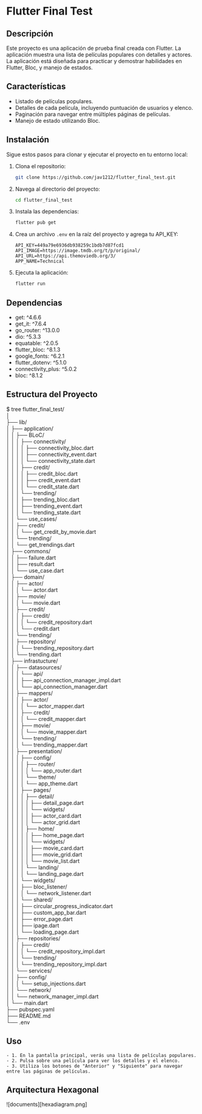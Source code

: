 # Flutter Final Test

## Descripción
Este proyecto es una aplicación de prueba final creada con Flutter. La aplicación muestra una lista de películas populares con detalles y actores. La aplicación está diseñada para practicar y demostrar habilidades en Flutter, Bloc, y manejo de estados.

## Características
- Listado de películas populares.
- Detalles de cada película, incluyendo puntuación de usuarios y elenco.
- Paginación para navegar entre múltiples páginas de películas.
- Manejo de estado utilizando Bloc.

## Instalación
Sigue estos pasos para clonar y ejecutar el proyecto en tu entorno local:

1. Clona el repositorio:
    ```bash
    git clone https://github.com/jav1212/flutter_final_test.git
    ```
2. Navega al directorio del proyecto:
    ```bash
    cd flutter_final_test
    ```
3. Instala las dependencias:
    ```bash
    flutter pub get
    ```
4. Crea un archivo `.env` en la raíz del proyecto y agrega tu API_KEY:
    ```env
    API_KEY=449a79e6936db938259c1bdb7d87fcd1
    API_IMAGE=https://image.tmdb.org/t/p/original/
    API_URL=https://api.themoviedb.org/3/
    APP_NAME=Technical
    ```
5. Ejecuta la aplicación:
    ```bash
    flutter run
    ```

## Dependencias
  - get: ^4.6.6
  - get_it: ^7.6.4
  - go_router: ^13.0.0
  - dio: ^5.3.3
  - equatable: ^2.0.5
  - flutter_bloc: ^8.1.3
  - google_fonts: ^6.2.1
  - flutter_dotenv: ^5.1.0
  - connectivity_plus: ^5.0.2
  - bloc: ^8.1.2

## Estructura del Proyecto
$ tree
flutter_final_test/  <br />
    │ <br />
    ├── lib/ <br />
    │   ├── application/ <br />
    │   │   ├── BLoC/ <br />
    │   │   │   ├── connectivity/ <br />
    │   │   │   │   ├── connectivity_bloc.dart <br />
    │   │   │   │   ├── connectivity_event.dart <br />
    │   │   │   │   └── connectivity_state.dart <br />
    │   │   │   ├── credit/ <br />
    │   │   │   │   ├── credit_bloc.dart <br />
    │   │   │   │   ├── credit_event.dart <br />
    │   │   │   │   └── credit_state.dart <br />
    │   │   │   └── trending/ <br />
    │   │   │       ├── trending_bloc.dart <br />
    │   │   │       ├── trending_event.dart <br />
    │   │   │       └── trending_state.dart <br />
    │   │   └── use_cases/ <br />
    │   │       ├── credit/ <br />
    │   │       │   └── get_credit_by_movie.dart <br />
    │   │       └── trending/ <br />
    │   │           └── get_trendings.dart <br />
    │   ├── commons/ <br />
    │   │   ├── failure.dart <br />
    │   │   ├── result.dart <br />
    │   │   └── use_case.dart <br />
    │   ├── domain/ <br />
    │   │   ├── actor/ <br />
    │   │   │   └── actor.dart <br />
    │   │   ├── movie/ <br />
    │   │   │   └── movie.dart <br />
    │   │   ├── credit/ <br />
    │   │   │   ├── credit/ <br />
    │   │   │   │   └── credit_repository.dart <br />
    │   │   │   └── credit.dart <br />
    │   │   └── trending/ <br />
    │   │       ├── repository/ <br />
    │   │       │   └── trending_repository.dart <br />
    │   │       └── trending.dart <br />
    │   ├── infrastucture/ <br />
    │   │   ├── datasources/ <br />
    │   │   │   └── api/ <br />
    │   │   │       ├── api_connection_manager_impl.dart <br />
    │   │   │       └── api_connection_manager.dart <br />
    │   │   ├── mappers/ <br />
    │   │   │   ├── actor/ <br />
    │   │   │   │   └── actor_mapper.dart <br />
    │   │   │   ├── credit/ <br />
    │   │   │   │   └── credit_mapper.dart <br />
    │   │   │   ├── movie/ <br />
    │   │   │   │   └── movie_mapper.dart <br />
    │   │   │   └── trending/ <br />
    │   │   │       └── trending_mapper.dart <br />
    │   │   ├── presentation/ <br />
    │   │   │   ├── config/ <br />
    │   │   │   │   ├── router/ <br />
    │   │   │   │   │   └── app_router.dart <br />
    │   │   │   │   └── theme/ <br />
    │   │   │   │       └── app_theme.dart <br />
    │   │   │   ├── pages/ <br />
    │   │   │   │   ├── detail/ <br />
    │   │   │   │   │   ├── detail_page.dart <br />
    │   │   │   │   │   └── widgets/ <br />
    │   │   │   │   │       ├── actor_card.dart <br />
    │   │   │   │   │       └── actor_grid.dart <br />
    │   │   │   │   ├── home/ <br />
    │   │   │   │   │   ├── home_page.dart <br />
    │   │   │   │   │   └── widgets/ <br />
    │   │   │   │   │       ├── movie_card.dart <br />
    │   │   │   │   │       ├── movie_grid.dart <br />
    │   │   │   │   │       └── movie_list.dart <br />
    │   │   │   │   └── landing/ <br />
    │   │   │   │       └── landing_page.dart <br />
    │   │   │   └── widgets/ <br />
    │   │   │       ├── bloc_listener/ <br />
    │   │   │       │    └── network_listener.dart <br />
    │   │   │       └── shared/ <br />
    │   │   │            ├── circular_progress_indicator.dart <br />
    │   │   │            ├── custom_app_bar.dart <br />
    │   │   │            ├── error_page.dart <br />
    │   │   │            ├── ipage.dart <br />
    │   │   │            └── loading_page.dart <br />
    │   │   ├── repositories/ <br />
    │   │   │   ├── credit/ <br />
    │   │   │   │   └── credit_repository_impl.dart <br />
    │   │   │   └── trending/ <br />
    │   │   │       └── trending_repository_impl.dart <br />
    │   │   └── services/ <br />
    │   │       ├── config/ <br />
    │   │       │   └── setup_injections.dart <br />
    │   │       └── network/ <br />
    │   │           └── network_manager_impl.dart <br />
    │   └── main.dart <br />
    ├── pubspec.yaml <br />
    ├── README.md <br />
    └── .env <br />

## Uso 
    - 1. En la pantalla principal, verás una lista de películas populares. 
    - 2. Pulsa sobre una película para ver los detalles y el elenco. 
    - 3. Utiliza los botones de "Anterior" y "Siguiente" para navegar entre las páginas de películas.

## Arquitectura Hexagonal
![documents][hexadiagram.png]